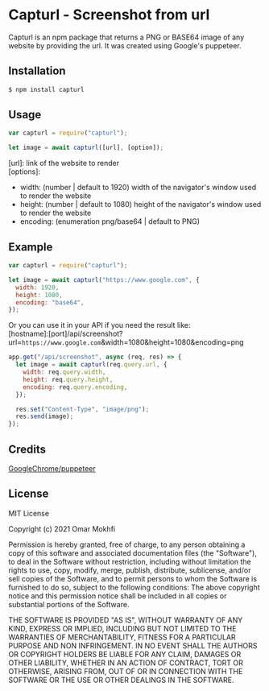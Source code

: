 # Capturl - Screenshot from url

Capturl is an npm package that returns a PNG or BASE64 image of any website by providing the url. It was created using Google's puppeteer.

## Installation

```js
$ npm install capturl
```

## Usage

```js
var capturl = require("capturl");

let image = await capturl([url], [option]);
```

[url]: link of the website to render\
[options]:

- width: (number | default to 1920) width of the navigator's window used to render the website
- height: (number | default to 1080) height of the navigator's window used to render the website
- encoding: (enumeration png/base64 | default to PNG)

## Example

```js
var capturl = require("capturl");

let image = await capturl("https://www.google.com", {
  width: 1920,
  height: 1080,
  encoding: "base64",
});
```

Or you can use it in your API if you need the result like:\
[hostname]:[port]/api/screenshot?url=`https://www.google.com`&width=1080&height=1080&encoding=png

```js
app.get("/api/screenshot", async (req, res) => {
  let image = await capturl(req.query.url, {
    width: req.query.width,
    height: req.query.height,
    encoding: req.query.encoding,
  });

  res.set("Content-Type", "image/png");
  res.send(image);
});
```

## Credits

[GoogleChrome/puppeteer](https://github.com/puppeteer/puppeteer)

## License

MIT License

Copyright (c) 2021 Omar Mokhfi

Permission is hereby granted, free of charge, to any person obtaining a copy of this software and associated documentation files (the "Software"), to deal in the Software without restriction, including without limitation the rights to use, copy, modify, merge, publish, distribute, sublicense, and/or sell copies of the Software, and to permit persons to whom the Software is furnished to do so, subject to the following conditions: The above copyright notice and this permission notice shall be included in all copies or substantial portions of the Software.

THE SOFTWARE IS PROVIDED "AS IS", WITHOUT WARRANTY OF ANY KIND, EXPRESS OR IMPLIED, INCLUDING BUT NOT LIMITED TO THE WARRANTIES OF MERCHANTABILITY, FITNESS FOR A PARTICULAR PURPOSE AND NON INFRINGEMENT. IN NO EVENT SHALL THE AUTHORS OR COPYRIGHT HOLDERS BE LIABLE FOR ANY CLAIM, DAMAGES OR OTHER LIABILITY, WHETHER IN AN ACTION OF CONTRACT, TORT OR OTHERWISE, ARISING FROM, OUT OF OR IN CONNECTION WITH THE SOFTWARE OR THE USE OR OTHER DEALINGS IN THE SOFTWARE.

